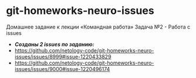 # git-homeworks-neuro-issues
Домашнее задание к лекции «Командная работа» Задача №2 - Работа с issues
* **_Созданы 2 issues по заданию:_**
* https://github.com/netology-code/git-homeworks-neuro-issues/issues/8999#issue-1220433829
* https://github.com/netology-code/git-homeworks-neuro-issues/issues/9000#issue-1220496174
